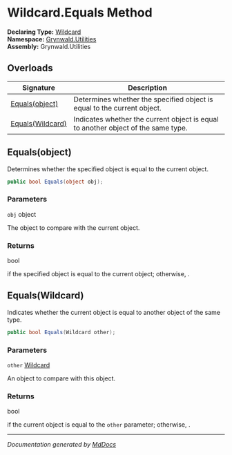 ﻿<!--  
  <auto-generated>   
    The contents of this file were generated by a tool.  
    Changes to this file may be list if the file is regenerated  
  </auto-generated>   
-->

# Wildcard.Equals Method

**Declaring Type:** [Wildcard](../index.md)  
**Namespace:** [Grynwald.Utilities](../../index.md)  
**Assembly:** Grynwald.Utilities

## Overloads

| Signature                           | Description                                                                       |
| ----------------------------------- | --------------------------------------------------------------------------------- |
| [Equals(object)](#equalsobject)     | Determines whether the specified object is equal to the current object.           |
| [Equals(Wildcard)](#equalswildcard) | Indicates whether the current object is equal to another object of the same type. |

## Equals(object)

Determines whether the specified object is equal to the current object.

```csharp
public bool Equals(object obj);
```

### Parameters

`obj`  object

The object to compare with the current object.

### Returns

bool

 if the specified object  is equal to the current object; otherwise, .

## Equals(Wildcard)

Indicates whether the current object is equal to another object of the same type.

```csharp
public bool Equals(Wildcard other);
```

### Parameters

`other`  [Wildcard](../index.md)

An object to compare with this object.

### Returns

bool

 if the current object is equal to the `other` parameter; otherwise, .

___

*Documentation generated by [MdDocs](https://github.com/ap0llo/mddocs)*

